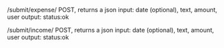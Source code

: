 /submit/expense/
    POST, returns a json
    input: date (optional), text, amount, user
    output: status:ok

/submit/income/
    POST, returns a json
    input: date (optional), text, amount, user
    output: status:ok